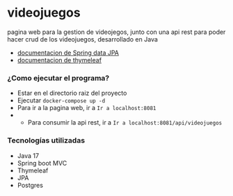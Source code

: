 # videojuegos
pagina web para la gestion de videojegos, junto con una api rest para poder hacer crud de los videojuegos, desarrollado en Java

- [documentacion de Spring data JPA](https://docs.spring.io/spring-data/jpa/docs/current/reference/html/#repositories)
- [documentacion de thymeleaf](https://www.baeldung.com/thymeleaf-select-option)

### ¿Como ejecutar el programa?

- Estar en el directorio raiz del proyecto
- Ejecutar ```docker-compose up -d ```
- Para ir a la pagina web, ir a ``` Ir a localhost:8081 ```
- - Para consumir la api rest, ir a ``` Ir a localhost:8081/api/videojuegos ```

### Tecnologías utilizadas

- Java 17
- Spring boot MVC
- Thymeleaf
- JPA
- Postgres